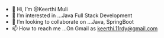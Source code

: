 - 👋 Hi, I’m @Keerthi Muli
- 👀 I’m interested in ...Java Full Stack Development
- 💞️ I’m looking to collaborate on ...Java, SpringBoot
- 📫 How to reach me ...On Gmail as keerthi.11rdy@gmail.com
 

<!---
KeerthiMuli/KeerthiMuli is a ✨ special ✨ repository because its `README.md` (this file) appears on your GitHub profile.
You can click the Preview link to take a look at your changes.
--->
